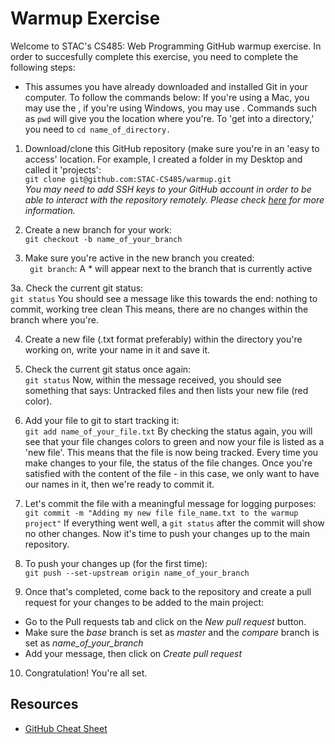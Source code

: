 # Warmup Exercise
Welcome to STAC's CS485: Web Programming GitHub warmup exercise. In order to succesfully complete this exercise, you need to complete the following steps:
- This assumes you have already downloaded and installed Git in your computer. To follow the commands below: If you're using a Mac, you may use the <Terminal>, if you're using Windows, you may use <Git Bash>. Commands such as `pwd` will give you the location where you're. To 'get into a directory,' you need to `cd name_of_directory.`

1. Download/clone this GitHub repository (make sure you're in an 'easy to access' location. For example, I created a folder in my Desktop and called it 'projects':  
`git clone git@github.com:STAC-CS485/warmup.git`  
_You may need to add SSH keys to your GitHub account in order to be able to interact with the repository remotely. Please check [here](https://help.github.com/en/github/authenticating-to-github/adding-a-new-ssh-key-to-your-github-account) for more information._

2. Create a new branch for your work:  
`git checkout -b name_of_your_branch` 

3. Make sure you're active in the new branch you created:  
` git branch`: A * will appear next to the branch that is currently active 

3a. Check the current git status:  
`git status` 
You should see a message like this towards the end: nothing to commit, working tree clean 
This means, there are no changes within the branch where you're. 

4. Create a new file (.txt format preferably) within the directory you're working on, write your name in it and save it.  

5. Check the current git status once again:  
`git status` 
Now, within the message received, you should see something that says: Untracked files and then lists your new file (red color).  

6. Add your file to git to start tracking it:  
`git add name_of_your_file.txt` 
By checking the status again, you will see that your file changes colors to green and now your file is listed as a 'new file'. This means that the file is now being tracked. Every time you make changes to your file, the status of the file changes. Once you're satisfied with the content of the file - in this case, we only want to have our names in it, then we're ready to commit it.  

7. Let's commit the file with a meaningful message for logging purposes:  
`git commit -m "Adding my new file file_name.txt to the warmup project"` 
If everything went well, a `git status` after the commit will show no other changes. Now it's time to push your changes up to the main repository.  

8. To push your changes up (for the first time):  
`git push --set-upstream origin name_of_your_branch` 

9. Once that's completed, come back to the repository and create a pull request for your changes to be added to the main project:  
- Go to the Pull requests tab and click on the *New pull request* button.
- Make sure the *base* branch is set as *master* and the *compare* branch is set as *name_of_your_branch*
- Add your message, then click on *Create pull request* 

10. Congratulation! You're all set. 

## Resources
- [GitHub Cheat Sheet](https://education.github.com/git-cheat-sheet-education.pdf)
